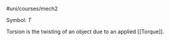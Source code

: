 #uni/courses/mech2 

Symbol: $T$

Torsion is the twisting of an object due to an applied [[Torque]].
